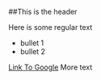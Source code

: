 ##This is the header

Here is some regular text

* bullet 1
* bullet 2

[Link To Google](http://www.google.com)
More text